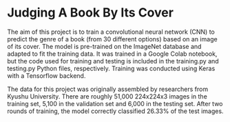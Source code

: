 # Judging A Book By Its Cover

The aim of this project is to train a convolutional neural network (CNN) to predict the genre of a book (from 30 different options) based on an image of its cover. The model is pre-trained on the ImageNet database and adapted to fit the training data. It was trained in a Google Colab notebook, but the code used for training and testing is included in the training.py and testing.py Python files, respectively. Training was conducted using Keras with a Tensorflow backend.

The data for this project was originally assembled by researchers from Kyushu University. There are roughly 51,000 224x224x3 images in the training set, 5,100 in the validation set and 6,000 in the testing set. After two rounds of training, the model correctly classified 26.33% of the test images.